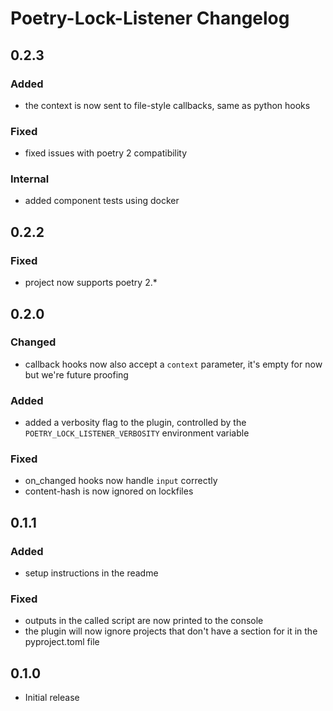 # Poetry-Lock-Listener Changelog
## 0.2.3
### Added
* the context is now sent to file-style callbacks, same as python hooks
### Fixed
* fixed issues with poetry 2 compatibility
### Internal
* added component tests using docker
## 0.2.2
### Fixed
* project now supports poetry 2.*
## 0.2.0
### Changed
* callback hooks now also accept a `context` parameter, it's empty for now but we're future proofing
### Added
* added a verbosity flag to the plugin, controlled by the `POETRY_LOCK_LISTENER_VERBOSITY` environment variable
### Fixed
* on_changed hooks now handle `input` correctly
* content-hash is now ignored on lockfiles

## 0.1.1
### Added
* setup instructions in the readme
### Fixed
* outputs in the called script are now printed to the console
* the plugin will now ignore projects that don't have a section for it in the pyproject.toml file

## 0.1.0
* Initial release